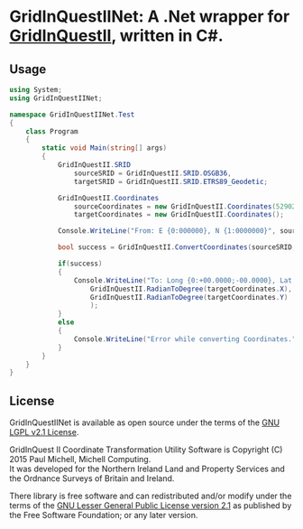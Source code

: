 # GridInQuestIINet: A .Net wrapper for [GridInQuestII](https://bitbucket.org/PaulFMichell/GridInQuestII/), written in C#.

Usage
-----

```c#
using System;
using GridInQuestIINet;

namespace GridInQuestIINet.Test
{
	class Program
	{
		static void Main(string[] args)
		{
			GridInQuestII.SRID
				sourceSRID = GridInQuestII.SRID.OSGB36,
				targetSRID = GridInQuestII.SRID.ETRS89_Geodetic;

			GridInQuestII.Coordinates
				sourceCoordinates = new GridInQuestII.Coordinates(529022, 179665),
				targetCoordinates = new GridInQuestII.Coordinates();

			Console.WriteLine("From: E {0:000000}, N {1:0000000}", sourceCoordinates.X, sourceCoordinates.Y);

			bool success = GridInQuestII.ConvertCoordinates(sourceSRID, targetSRID, sourceCoordinates, targetCoordinates);

			if(success)
			{
				Console.WriteLine("To: Long {0:+00.0000;-00.0000}, Lat {1:+00.0000;-00.0000}",
					GridInQuestII.RadianToDegree(targetCoordinates.X),
					GridInQuestII.RadianToDegree(targetCoordinates.Y)
					);
			}
			else
			{
				Console.WriteLine("Error while converting Coordinates.");
			}
		}
	}
}
```

License
-------

GridInQuestIINet is available as open source under the terms of the [GNU LGPL v2.1 License](https://opensource.org/licenses/LGPL-2.1).

GridInQuest II Coordinate Transformation Utility Software is Copyright (C) 2015 Paul Michell, Michell Computing.  
It was developed for the Northern Ireland Land and Property Services and the Ordnance Surveys of Britain and Ireland.

There library is free software and can redistributed and/or modify under the terms of the [GNU Lesser General Public License version 2.1](https://opensource.org/licenses/LGPL-2.1) as published by the Free Software Foundation; or any later version.
